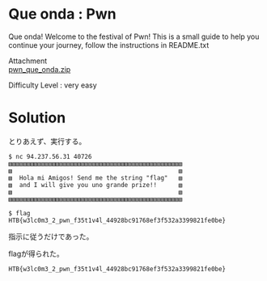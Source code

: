 # Que onda : Pwn

Que onda! Welcome to the festival of Pwn! This is a small guide to help you continue your journey, follow the instructions in README.txt

Attachment  
[pwn_que_onda.zip](pwn_que_onda.zip)  

Difficulty Level : very easy  

# Solution
とりあえず、実行する。
```
$ nc 94.237.56.31 40726
▧▧▧▧▧▧▧▧▧▧▧▧▧▧▧▧▧▧▧▧▧▧▧▧▧▧▧▧▧▧▧▧▧▧▧▧▧▧▧▧▧▧▧▧▧▧▧▧
▧                                              ▧
▧  Hola mi Amigos! Send me the string "flag"   ▧
▧  and I will give you uno grande prize!!      ▧
▧                                              ▧
▧▧▧▧▧▧▧▧▧▧▧▧▧▧▧▧▧▧▧▧▧▧▧▧▧▧▧▧▧▧▧▧▧▧▧▧▧▧▧▧▧▧▧▧▧▧▧▧

$ flag
HTB{w3lc0m3_2_pwn_f35t1v4l_44928bc91768ef3f532a3399821fe0be}
```
指示に従うだけであった。

flagが得られた。

`HTB{w3lc0m3_2_pwn_f35t1v4l_44928bc91768ef3f532a3399821fe0be}`
